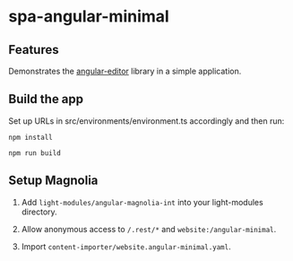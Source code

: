# spa-angular-minimal

## Features

Demonstrates the [angular-editor](https://git.magnolia-cms.com/projects/MODULES/repos/frontend-helpers/browse/angular-editor/projects/angular-editor) library in a simple application.

## Build the app

Set up URLs in src/environments/environment.ts accordingly and then run:

    npm install

    npm run build


## Setup Magnolia

1. Add `light-modules/angular-magnolia-int` into your light-modules directory.

2. Allow anonymous access to `/.rest/*` and `website:/angular-minimal`.

3. Import `content-importer/website.angular-minimal.yaml`.
